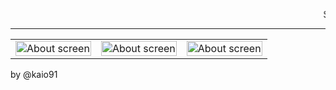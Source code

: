 <marquee> Security tools by Vietnamese! </marquee>

*****

<table width="80%">
 <tr> 
 <td><img width="100%" src="https://images.sex.com/images/pinporn/2016/11/07/300/16863230.gif" alt="About screen" title="About screen"</img></td> 
 <td><img width="100%" src="https://images.sex.com/images/pinporn/2016/11/07/300/16863230.gif" alt="About screen" title="About screen"</img></td> 
 <td><img width="100%" src="https://images.sex.com/images/pinporn/2016/11/07/300/16863230.gif" alt="About screen" title="About screen"</img></td> 
 </tr> 
 </table>

 by @kaio91